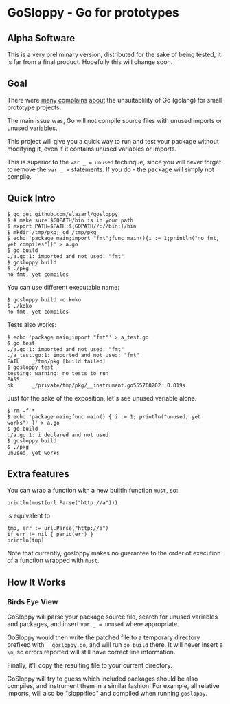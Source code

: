# GoSloppy - Go for prototypes

## Alpha Software

This is a very preliminary version, distributed for the sake of being tested,
it is far from a final product. Hopefully this will change soon.

## Goal

There were [many](https://groups.google.com/d/msg/golang-nuts/OBsCksYHPG4/55Cn7nufGXMJ)
[complains](http://uberpython.wordpress.com/2012/09/23/why-im-not-leaving-python-for-go/)
[about](https://plus.google.com/u/0/100144763948435845718/posts/8Bn2gRykVzN)
the unsuitablility of Go (golang) for small prototype projects.

The main issue was, Go will not compile source files with unused imports or unused variables.

This project will give you a quick way to run and test your package without modifying it,
even if it contains unused variables or imports.

This is superior to the `var _ = unused` techinque, since you will never forget to remove
the `var _ =` statements. If you do - the package will simply not compile.

## Quick Intro

    $ go get github.com/elazarl/gosloppy
    $ # make sure $GOPATH/bin is in your path
    $ export PATH=$PATH:${GOPATH//://bin:}/bin
    $ mkdir /tmp/pkg; cd /tmp/pkg
    $ echo 'package main;import "fmt";func main(){i := 1;println("no fmt, yet compiles")}' > a.go
    $ go build
    ./a.go:1: imported and not used: "fmt"
    $ gosloppy build
    $ ./pkg
    no fmt, yet compiles

You can use different executable name:

    $ gosloppy build -o koko
    $ ./koko
    no fmt, yet compiles

Tests also works:

    $ echo 'package main;import "fmt"' > a_test.go
    $ go test
    ./a.go:1: imported and not used: "fmt"
    ./a_test.go:1: imported and not used: "fmt"
    FAIL	_/tmp/pkg [build failed]
    $ gosloppy test
    testing: warning: no tests to run
    PASS
    ok  	_/private/tmp/pkg/__instrument.go555768202	0.019s

Just for the sake of the exposition, let's see unused variable alone.

    $ rm -f *
    $ echo 'package main;func main() { i := 1; println("unused, yet works") }' > a.go
    $ go build
    ./a.go:1: i declared and not used
    $ gosloppy build
    $ ./pkg
    unused, yet works

## Extra features

You can wrap a function with a new builtin function `must`, so:

    println(must(url.Parse("http://a")))

is equivalent to

    tmp, err := url.Parse("http://a")
    if err != nil { panic(err) }
    println(tmp)

Note that currently, gosloppy makes no guarantee to the order of execution of
a function wrapped with `must`.

## How It Works

### Birds Eye View

GoSloppy will parse your package source file, search for unused variables and packages, and insert
`var _ = unused` where appropriate.

GoSloppy would then write the patched file to a temporary directory prefixed with `__gosloppy.go`, and will
run `go build` there. It will never insert a `\n`, so errors reported will still have correct line information.

Finally, it'll copy the resulting file to your current directory.

GoSloppy will try to guess which included packages should be also compiles, and instrument them in a similar
fashion. For example, all relative imports, will also be "sloppified" and compiled when running `gosloppy`.